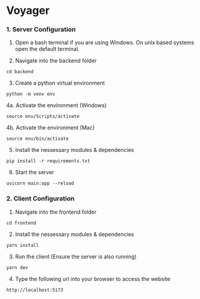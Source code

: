# Voyager


### 1. Server Configuration

1. Open a bash terminal if you are using Windows. On unix based systems open the default terminal.

2. Navigate into the backend folder
```
cd backend
```
3. Create a python virtual environment
```
python -m venv env
```
4a. Activate the environment (Windows)
```
source env/Scripts/activate
```
4b. Activate the environment (Mac)
```
source env/bin/activate
```
5. Install the nessessary modules & dependencies
```
pip install -r requirements.txt
```
6. Start the server
```
uvicorn main:app --reload
```


### 2. Client Configuration
1. Navigate into the frontend folder
```
cd frontend
```
2. Install the nessessary modules & dependencies
```
yarn install
```
3. Run the client (Ensure the server is also running)
```
yarn dev
```
4. Type the following url into your browser to access the website
```
http://localhost:5173
```

